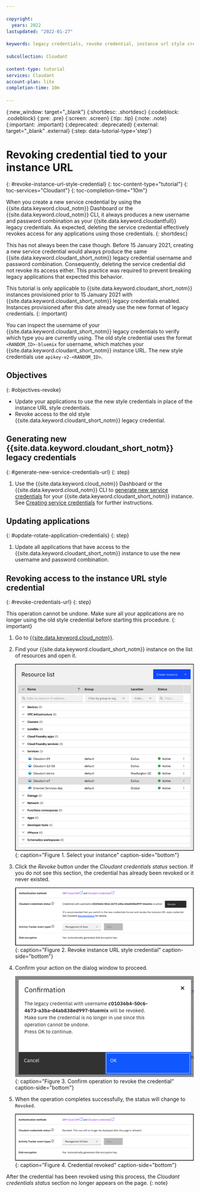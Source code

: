 ```yaml
---

copyright:
  years: 2022
lastupdated: "2022-01-27"

keywords: legacy credentials, revoke credential, instance url style credential, authentication, security, credential rotation

subcollection: Cloudant

content-type: tutorial
services: Cloudant
account-plan: lite
completion-time: 10m

---
```


{:new_window: target="_blank"}
{:shortdesc: .shortdesc}
{:codeblock: .codeblock}
{:pre: .pre}
{:screen: .screen}
{:tip: .tip}
{:note: .note}
{:important: .important}
{:deprecated: .deprecated}
{:external: target="_blank" .external}
{:step: data-tutorial-type='step'}

# Revoking credential tied to your instance URL
{: #revoke-instance-url-style-credential}
{: toc-content-type="tutorial"}
{: toc-services="Cloudant"}
{: toc-completion-time="10m"}

When you create a new service credential by using the {{site.data.keyword.cloud_notm}} Dashboard or the
{{site.data.keyword.cloud_notm}} CLI, it always produces a new username and password combination as your
{{site.data.keyword.cloudantfull}} legacy credentials. As expected, deleting the service credential effectively revokes access for any
applications using those credentials.
{: shortdesc}

This has not always been the case though. Before 15 January 2021, creating a new service credential would always
produce the same {{site.data.keyword.cloudant_short_notm}} legacy credential username and password combination.
Consequently, deleting the service credential did not revoke its access either. This practice was required to 
prevent breaking legacy applications that expected this behavior.

This tutorial is only applicable to {{site.data.keyword.cloudant_short_notm}} instances provisioned prior to 15 January 2021 with
{{site.data.keyword.cloudant_short_notm}} legacy credentials enabled. Instances provisioned after this date already use
the new format of legacy credentials.
{: important}

You can inspect the username of your {{site.data.keyword.cloudant_short_notm}} legacy credentials to verify which
type you are currently using. The old style credential uses the format `<RANDOM_ID>-bluemix` for username, which matches your {{site.data.keyword.cloudant_short_notm}} instance URL. The new style credentials
use `apikey-v2-<RANDOM_ID>`.


## Objectives
{: #objectives-revoke}

- Update your applications to use the new style credentials in place of the instance URL style credentials.
- Revoke access to the old style {{site.data.keyword.cloudant_short_notm}} legacy credential. 

## Generating new {{site.data.keyword.cloudant_short_notm}} legacy credentials
{: #generate-new-service-credentials-url}
{: step}

1. Use the {{site.data.keyword.cloud_notm}} Dashboard or the {{site.data.keyword.cloud_notm}} CLI to [generate new service credentials](/docs/Cloudant?topic=Cloudant-getting-started-with-cloudant#creating-service-credentials) for your {{site.data.keyword.cloudant_short_notm}} instance. See [Creating service credentials](#creating-service-credentials) for further instructions.

## Updating applications
{: #update-rotate-application-credentials}
{: step}

1. Update all applications that have access to the {{site.data.keyword.cloudant_short_notm}} instance to use the new username and password combination.

## Revoking access to the instance URL style credential
{: #revoke-credentials-url}
{: step}

This operation cannot be undone. Make sure all your applications are no longer using the old style credential before starting this procedure.
{: important}

1. Go to [{{site.data.keyword.cloud_notm}}](https://cloud.ibm.com/resources).

2. Find your {{site.data.keyword.cloudant_short_notm}} instance on the list of resources and open it.

   ![Select your instance](images/img0011.png){: caption="Figure 1. Select your instance" caption-side="bottom"}

3. Click the *Revoke* button under the *Cloudant credentials status* section. If you do not see this section, the credential has already been revoked or it never existed.

   ![Revoke instance URL style credential](images/revoke-creds-status.png){: caption="Figure 2. Revoke instance URL style credential" caption-side="bottom"}

4. Confirm your action on the dialog window to proceed.

   ![Confirm operation](images/revoke-creds-confirmation.png){: caption="Figure 3. Confirm operation to revoke the credential" caption-side="bottom"}

5. When the operation completes successfully, the status will change to `Revoked`.

   ![Credential revoked](images/revoke-creds-completed.png){: caption="Figure 4. Credential revoked" caption-side="bottom"}
    

After the credential has been revoked using this process, the 
*Cloudant credentials status* section no longer appears on the page.
{: note}

